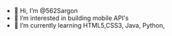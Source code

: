 - 👋 Hi, I’m @562Sargon 
- 👀 I’m interested in building mobile API's
- 🌱 I’m currently learning HTML5,CSS3, Java, Python, 

<!---
562Sargon/562Sargon is a ✨ special ✨ repository because its `README.md` (this file) appears on your GitHub profile.
You can click the Preview link to take a look at your changes.
--->
